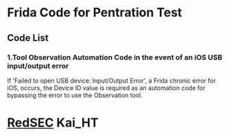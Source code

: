 # Frida Code for Pentration Test
## Code List

### 1.Tool Observation Automation Code in the event of an iOS USB input/output error
If 'Failed to open USB device: Input/Output Error', a Frida chronic error for iOS, occurs, the Device ID value is required as an automation code for bypassing the error to use the Observation tool.

# [RedSEC](https://redsec.co.kr/) Kai_HT
